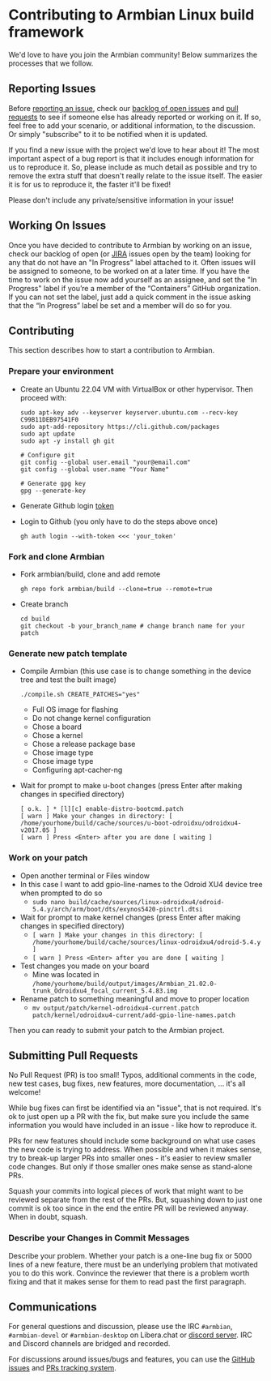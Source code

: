 # Contributing to Armbian Linux build framework

We'd love to have you join the Armbian community! Below summarizes the processes that we follow.

## Reporting Issues

Before [reporting an issue](https://github.com/armbian/build/issues/new/choose), check our [backlog of open issues](https://github.com/armbian/build/issues) and [pull requests](https://github.com/armbian/build/pulls) to see if someone else has already reported or working on it. If so, feel free to add your scenario, or additional information, to the discussion. Or simply "subscribe" to it to be notified when it is updated.

If you find a new issue with the project we'd love to hear about it! The most important aspect of a bug report is that it includes enough information for us to reproduce it. So, please include as much detail as possible and try to remove the extra stuff that doesn't really relate to the issue itself. The easier it is for us to reproduce it, the faster it'll be fixed!

Please don't include any private/sensitive information in your issue!

## Working On Issues

Once you have decided to contribute to Armbian by working on an issue, check our backlog of open (or [JIRA](https://armbian.atlassian.net/jira/dashboards/10000) issues open by the team) looking for any that do not have an "In Progress" label attached to it. Often issues will be assigned to someone, to be worked on at a later time. If you have the time to work on the issue now add yourself as an assignee, and set the "In Progress" label if you’re a member of the “Containers” GitHub organization. If you can not set the label, just add a quick comment in the issue asking that the “In Progress” label be set and a member will do so for you.

## Contributing

This section describes how to start a contribution to Armbian. 

### Prepare your environment

* Create an Ubuntu 22.04 VM with VirtualBox or other hypervisor. Then proceed with:

      sudo apt-key adv --keyserver keyserver.ubuntu.com --recv-key C99B11DEB97541F0
      sudo apt-add-repository https://cli.github.com/packages
      sudo apt update
      sudo apt -y install gh git
      
      # Configure git
      git config --global user.email "your@email.com"
      git config --global user.name "Your Name"
      
      # Generate gpg key
      gpg --generate-key
      
* Generate Github login [token](https://docs.github.com/en/free-pro-team@latest/github/authenticating-to-github/creating-a-personal-access-token)
* Login to Github (you only have to do the steps above once)
      
      gh auth login --with-token <<< 'your_token'

### Fork and clone Armbian

* Fork armbian/build, clone and add remote

      gh repo fork armbian/build --clone=true --remote=true
      
* Create branch

      cd build
      git checkout -b your_branch_name # change branch name for your patch

### Generate new patch template

* Compile Armbian (this use case is to change something in the device tree and test the built image)

      ./compile.sh CREATE_PATCHES="yes"

    * Full OS image for flashing
    * Do not change kernel configuration
    * Chose a board
    * Chose a kernel
    * Chose a release package base
    * Chose image type
    * Chose image type
    * Configuring apt-cacher-ng
* Wait for prompt to make u-boot changes (press Enter after making changes in specified directory)

      [ o.k. ] * [l][c] enable-distro-bootcmd.patch
      [ warn ] Make your changes in directory: [ /home/yourhome/build/cache/sources/u-boot-odroidxu/odroidxu4-v2017.05 ]
      [ warn ] Press <Enter> after you are done [ waiting ]

### Work on your patch

* Open another terminal or Files window
* In this case I want to add gpio-line-names to the Odroid XU4 device tree when prompted to do so
  * `sudo nano build/cache/sources/linux-odroidxu4/odroid-5.4.y/arch/arm/boot/dts/exynos5420-pinctrl.dtsi`
* Wait for prompt to make kernel changes (press Enter after making changes in specified directory)
  * `[ warn ] Make your changes in this directory: [ /home/yourhome/build/cache/sources/linux-odroidxu4/odroid-5.4.y ]`
  * `[ warn ] Press <Enter> after you are done [ waiting ]`
* Test changes you made on your board
  * Mine was located in `/home/yourhome/build/output/images/Armbian_21.02.0-trunk_Odroidxu4_focal_current_5.4.83.img`
* Rename patch to something meaningful and move to proper location
  * `mv output/patch/kernel-odroidxu4-current.patch patch/kernel/odroidxu4-current/add-gpio-line-names.patch`

Then you can ready to submit your patch to the Armbian project.

## Submitting Pull Requests

No Pull Request (PR) is too small! Typos, additional comments in the code, new test cases, bug fixes, new features, more documentation, ... it's all welcome!

While bug fixes can first be identified via an "issue", that is not required. It's ok to just open up a PR with the fix, but make sure you include the same information you would have included in an issue - like how to reproduce it.

PRs for new features should include some background on what use cases the new code is trying to address. When possible and when it makes sense, try to break-up larger PRs into smaller ones - it's easier to review smaller code changes. But only if those smaller ones make sense as stand-alone PRs.

Squash your commits into logical pieces of work that might want to be reviewed separate from the rest of the PRs. But, squashing down to just one commit is ok too since in the end the entire PR will be reviewed anyway. When in doubt, squash.

### Describe your Changes in Commit Messages

Describe your problem. Whether your patch is a one-line bug fix or 5000 lines of a new feature, there must be an underlying problem that motivated you to do this work. Convince the reviewer that there is a problem worth fixing and that it makes sense for them to read past the first paragraph.

## Communications

For general questions and discussion, please use the IRC `#armbian`, `#armbian-devel` or `#armbian-desktop` on Libera.chat or [discord server](http://discord.armbian.com). IRC and Discord channels are bridged and recorded.

For discussions around issues/bugs and features, you can use the [GitHub issues](https://github.com/armbian/build/issues) and [PRs tracking system](https://github.com/armbian/build/pulls).
